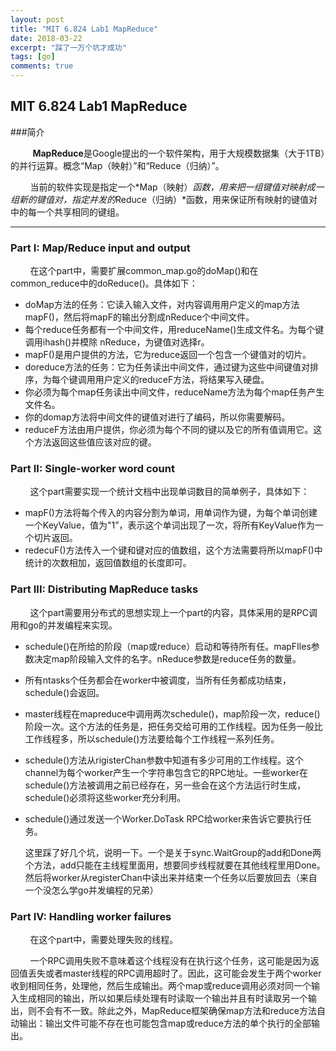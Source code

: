 ```yaml
---
layout: post
title: "MIT 6.824 Lab1 MapReduce"
date: 2018-03-22
excerpt: "踩了一万个坑才成功"
tags: [go]
comments: true
---
```




## MIT 6.824 Lab1 MapReduce

###简介 

&nbsp;&nbsp;&nbsp;&nbsp;&nbsp;&nbsp;&nbsp;&nbsp;&nbsp;**MapReduce**是Google提出的一个软件架构，用于大规模数据集（大于1TB）的并行运算。概念“Map（映射）”和“Reduce（归纳）”。

&nbsp;&nbsp;&nbsp;&nbsp;&nbsp;&nbsp;&nbsp;&nbsp;当前的软件实现是指定一个*Map（映射）*函数，用来把一组键值对映射成一组新的键值对，指定并发的*Reduce（归纳）*函数，用来保证所有映射的键值对中的每一个共享相同的键组。

---

### Part I: Map/Reduce input and output

&nbsp;&nbsp;&nbsp;&nbsp;&nbsp;&nbsp;&nbsp;&nbsp;在这个part中，需要扩展common_map.go的doMap()和在common_reduce中的doReduce()。具体如下：

+ doMap方法的任务：它读入输入文件，对内容调用用户定义的map方法mapF()，然后将mapF的输出分割成nReduce个中间文件。
+ 每个reduce任务都有一个中间文件，用reduceName()生成文件名。为每个键调用ihash()并模除 nReduce，为键值对选择r。
+ mapF()是用户提供的方法，它为reduce返回一个包含一个键值对的切片。
+ doreduce方法的任务：它为任务读出中间文件，通过键为这些中间键值对排序，为每个键调用用户定义的reduceF方法，将结果写入硬盘。
+ 你必须为每个map任务读出中间文件，reduceName方法为每个map任务产生文件名。
+ 你的domap方法将中间文件的键值对进行了编码，所以你需要解码。
+ reduceF方法由用户提供，你必须为每个不同的键以及它的所有值调用它。这个方法返回这些值应该对应的键。

### Part II: Single-worker word count

&nbsp;&nbsp;&nbsp;&nbsp;&nbsp;&nbsp;&nbsp;&nbsp;这个part需要实现一个统计文档中出现单词数目的简单例子，具体如下：

+ mapF()方法将每个传入的内容分割为单词，用单词作为键，为每个单词创建一个KeyValue，值为"1”，表示这个单词出现了一次，将所有KeyValue作为一个切片返回。
+ redecuF()方法传入一个键和键对应的值数组，这个方法需要将所以mapF()中统计的次数相加，返回值数组的长度即可。


### Part III: Distributing MapReduce tasks

&nbsp;&nbsp;&nbsp;&nbsp;&nbsp;&nbsp;&nbsp;&nbsp;这个part需要用分布式的思想实现上一个part的内容，具体采用的是RPC调用和go的并发编程来实现。

+ schedule()在所给的阶段（map或reduce）启动和等待所有任。mapFIles参数决定map阶段输入文件的名字。nReduce参数是reduce任务的数量。

+ 所有ntasks个任务都会在worker中被调度，当所有任务都成功结束，schedule()会返回。

+ master线程在mapreduce中调用两次schedule()，map阶段一次，reduce()阶段一次。这个方法的任务是，把任务交给可用的工作线程。因为任务一般比工作线程多，所以schedule()方法要给每个工作线程一系列任务。

+ schedule()方法从rigisterChan参数中知道有多少可用的工作线程。这个channel为每个worker产生一个字符串包含它的RPC地址。一些worker在schedule()方法被调用之前已经存在，另一些会在这个方法运行时生成，schedule()必须将这些worker充分利用。

+ schedule()通过发送一个Worker.DoTask RPC给worker来告诉它要执行任务。

  这里踩了好几个坑，说明一下。一个是关于sync.WaitGroup的add和Done两个方法，add只能在主线程里面用，想要同步线程就要在其他线程里用Done。然后将worker从registerChan中读出来并结束一个任务以后要放回去（来自一个没怎么学go并发编程的兄弟）


### Part IV: Handling worker failures

&nbsp;&nbsp;&nbsp;&nbsp;&nbsp;&nbsp;&nbsp;&nbsp;在这个part中，需要处理失败的线程。

&nbsp;&nbsp;&nbsp;&nbsp;&nbsp;&nbsp;&nbsp;&nbsp;一个RPC调用失败不意味着这个线程没有在执行这个任务，这可能是因为返回值丢失或者master线程的RPC调用超时了。因此，这可能会发生于两个worker收到相同任务，处理他，然后生成输出。两个map或reduce调用必须对同一个输入生成相同的输出，所以如果后续处理有时读取一个输出并且有时读取另一个输出，则不会有不一致。除此之外，MapReduce框架确保map方法和reduce方法自动输出：输出文件可能不存在也可能包含map或reduce方法的单个执行的全部输出。